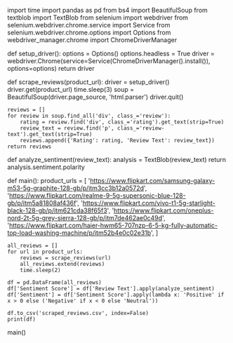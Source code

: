 import time
import pandas as pd
from bs4 import BeautifulSoup
from textblob import TextBlob
from selenium import webdriver
from selenium.webdriver.chrome.service import Service
from selenium.webdriver.chrome.options import Options
from webdriver_manager.chrome import ChromeDriverManager

def setup_driver():
    options = Options()
    options.headless = True
    driver = webdriver.Chrome(service=Service(ChromeDriverManager().install()), options=options)
    return driver

def scrape_reviews(product_url):
    driver = setup_driver()
    driver.get(product_url)
    time.sleep(3)
    soup = BeautifulSoup(driver.page_source, 'html.parser')
    driver.quit()

    reviews = []
    for review in soup.find_all('div', class_='review'):
        rating = review.find('div', class_='rating').get_text(strip=True)
        review_text = review.find('p', class_='review-text').get_text(strip=True)
        reviews.append({'Rating': rating, 'Review Text': review_text})
    return reviews

def analyze_sentiment(review_text):
    analysis = TextBlob(review_text)
    return analysis.sentiment.polarity

def main():
    product_urls = [
        'https://www.flipkart.com/samsung-galaxy-m53-5g-graphite-128-gb/p/itm3cc3b12a0572d',
        'https://www.flipkart.com/realme-9-5g-supersonic-blue-128-gb/p/itm5a81808af436f',
        'https://www.flipkart.com/vivo-t1-5g-starlight-black-128-gb/p/itm621cda38f65f3',
        'https://www.flipkart.com/oneplus-nord-2t-5g-grey-sierra-128-gb/p/itm7de462ae0c49d',
        'https://www.flipkart.com/haier-hwm65-707nzp-6-5-kg-fully-automatic-top-load-washing-machine/p/itm52b4e0c02e31b',
    ]
    
    all_reviews = []
    for url in product_urls:
        reviews = scrape_reviews(url)
        all_reviews.extend(reviews)
        time.sleep(2)

    df = pd.DataFrame(all_reviews)
    df['Sentiment Score'] = df['Review Text'].apply(analyze_sentiment)
    df['Sentiment'] = df['Sentiment Score'].apply(lambda x: 'Positive' if x > 0 else ('Negative' if x < 0 else 'Neutral'))
    
    df.to_csv('scraped_reviews.csv', index=False)
    print(df)

main()
